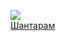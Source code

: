 ![](/books/prose_contemporary/Грегори%20Дэвид%20Робертс/Шантарам.jpg)  
[Шантарам](/books/prose_contemporary/Грегори%20Дэвид%20Робертс/Шантарам)
